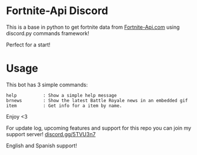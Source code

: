 # Fortnite-Api Discord
This is a base in python to get fortnite data from [Fortnite-Api.com](https://fortnite-api.com/) using discord.py commands framework!

Perfect for a start!

# Usage
This bot has 3 simple commands:
```
help          : Show a simple help message
brnews        : Show the latest Battle Royale news in an embedded gif
item          : Get info for a item by name.
```
Enjoy <3

For update log, upcoming features and support for this repo you can join my support server!
[discord.gg/5TVU3n7](https://www.discord.gg/5TVU3n7)

English and Spanish support!